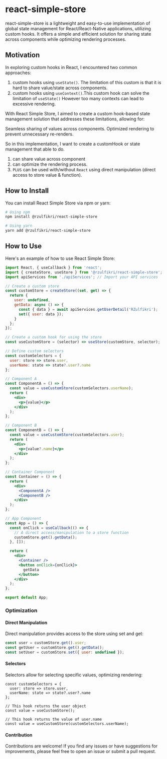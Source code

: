 # react-simple-store

react-simple-store is a lightweight and easy-to-use implementation of global state management for React/React-Native applications, utilizing custom hooks. It offers a simple and efficient solution for sharing state across components while optimizing rendering processes.

## Motivation
In exploring custom hooks in React, I encountered two common approaches: 
1. custom hooks using `useState()`. The limitation of this custom is that it is hard to share value/state across components.
2. custom hooks using `useContext()`.This custom hook can solve the limitation of `useState()` However too many contexts can lead to excessive rendering.

With React Simple Store, I aimed to create a custom hook-based state management solution that addresses these limitations, allowing for:

Seamless sharing of values across components.
Optimized rendering to prevent unnecessary re-renders.

So in this implementation, I want to create a customHook or state management that able to do.
1. can share value across component
2. can optimize the rendering process.
3. `PLUS` can be used with/without `React` using direct manipulation (direct access to store value & function).

## How to Install

You can install React Simple Store via npm or yarn:
```bash
# Using npm
npm install @rzulfikri/react-simple-store

# Using yarn
yarn add @rzulfikri/react-simple-store
```

## How to Use
Here's an example of how to use React Simple Store:
```jsx
import React, { useCallback } from 'react';
import { createStore, useStore } from '@rzulfikri/react-simple-store';
import apiServices from './apiServices'; // Import your API services

// Create a custom store
const customStore = createStore((set, get) => {
  return {
    user: undefined,
    getData: async () => {
      const { data } = await apiServices.getUserDetail('RZulfikri');
      set({ user: data });
    }
  };
});

// Create a custom hook for using the store
const useCustomStore = (selector) => useStore(customStore, selector);

// Define custom selectors
const customSelectors = {
  user: store => store.user,
  userName: state => state?.user?.name
};

// Component A
const ComponentA = () => {
  const value = useCustomStore(customSelectors.userName);
  return (
    <div>
      <p>{value}</p>
    </div>
  );
};

// Component B
const ComponentB = () => {
  const value = useCustomStore(customSelectors.user);
  return (
    <div>
      <p>{value?.name}</p>
    </div>
  );
};

// Container Component
const Container = () => {
  return (
    <div>
      <ComponentA />
      <ComponentB />
    </div>
  );
};

// App Component
const App = () => {
  const onClick = useCallback(() => {
    // A direct access/manipulation to a store function
    customStore.get().getData();
  }, []);

  return (
    <div>
      <Container />
      <button onClick={onClick}>
        getData
      </button>
    </div>
  );
};

export default App;
```
### Optimization
#### Direct Manipulation

Direct manipulation provides access to the store using set and get:

```javascript
const user = customStore.get().user;
const getUser = customStore.get().getData();
const setUser = customStore.set({ user: undefined });
```

#### Selectors
Selectors allow for selecting specific values, optimizing rendering:

```javscript
const customSelectors = {
  user: store => store.user,
  userName: state => state?.user?.name
};

// This hook returns the user object
const value = useCustomStore();

// This hook returns the value of user.name
const value = useCustomStore(customSelectors.userName);
```

#### Contribution
Contributions are welcome! If you find any issues or have suggestions for improvements, please feel free to open an issue or submit a pull request.
